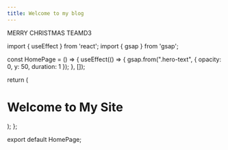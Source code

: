 ```yaml
---
title: Welcome to my blog
---
```

MERRY CHRISTMAS TEAMD3

import { useEffect } from 'react';
import { gsap } from 'gsap';

const HomePage = () => {
  useEffect(() => {
    gsap.from(".hero-text", { opacity: 0, y: 50, duration: 1 });
  }, []);
  
  return (
    <div>
      <h1 className="hero-text text-4xl">Welcome to My Site</h1>
    </div>
  );
};

export default HomePage;
